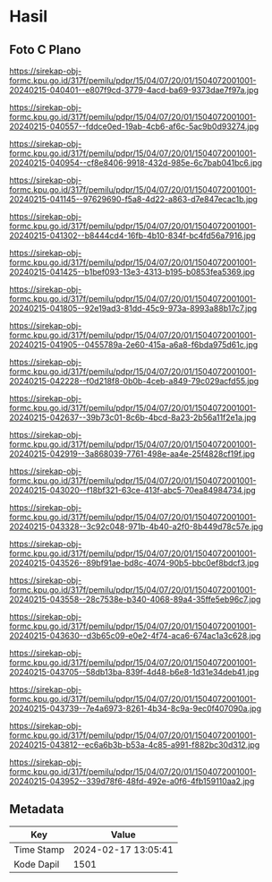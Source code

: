 # Hasil

## Foto C Plano

https://sirekap-obj-formc.kpu.go.id/317f/pemilu/pdpr/15/04/07/20/01/1504072001001-20240215-040401--e807f9cd-3779-4acd-ba69-9373dae7f97a.jpg

https://sirekap-obj-formc.kpu.go.id/317f/pemilu/pdpr/15/04/07/20/01/1504072001001-20240215-040557--fddce0ed-19ab-4cb6-af6c-5ac9b0d93274.jpg

https://sirekap-obj-formc.kpu.go.id/317f/pemilu/pdpr/15/04/07/20/01/1504072001001-20240215-040954--cf8e8406-9918-432d-985e-6c7bab041bc6.jpg

https://sirekap-obj-formc.kpu.go.id/317f/pemilu/pdpr/15/04/07/20/01/1504072001001-20240215-041145--97629690-f5a8-4d22-a863-d7e847ecac1b.jpg

https://sirekap-obj-formc.kpu.go.id/317f/pemilu/pdpr/15/04/07/20/01/1504072001001-20240215-041302--b8444cd4-16fb-4b10-834f-bc4fd56a7916.jpg

https://sirekap-obj-formc.kpu.go.id/317f/pemilu/pdpr/15/04/07/20/01/1504072001001-20240215-041425--b1bef093-13e3-4313-b195-b0853fea5369.jpg

https://sirekap-obj-formc.kpu.go.id/317f/pemilu/pdpr/15/04/07/20/01/1504072001001-20240215-041805--92e19ad3-81dd-45c9-973a-8993a88b17c7.jpg

https://sirekap-obj-formc.kpu.go.id/317f/pemilu/pdpr/15/04/07/20/01/1504072001001-20240215-041905--0455789a-2e60-415a-a6a8-f6bda975d61c.jpg

https://sirekap-obj-formc.kpu.go.id/317f/pemilu/pdpr/15/04/07/20/01/1504072001001-20240215-042228--f0d218f8-0b0b-4ceb-a849-79c029acfd55.jpg

https://sirekap-obj-formc.kpu.go.id/317f/pemilu/pdpr/15/04/07/20/01/1504072001001-20240215-042637--39b73c01-8c6b-4bcd-8a23-2b56a11f2e1a.jpg

https://sirekap-obj-formc.kpu.go.id/317f/pemilu/pdpr/15/04/07/20/01/1504072001001-20240215-042919--3a868039-7761-498e-aa4e-25f4828cf19f.jpg

https://sirekap-obj-formc.kpu.go.id/317f/pemilu/pdpr/15/04/07/20/01/1504072001001-20240215-043020--f18bf321-63ce-413f-abc5-70ea84984734.jpg

https://sirekap-obj-formc.kpu.go.id/317f/pemilu/pdpr/15/04/07/20/01/1504072001001-20240215-043328--3c92c048-971b-4b40-a2f0-8b449d78c57e.jpg

https://sirekap-obj-formc.kpu.go.id/317f/pemilu/pdpr/15/04/07/20/01/1504072001001-20240215-043526--89bf91ae-bd8c-4074-90b5-bbc0ef8bdcf3.jpg

https://sirekap-obj-formc.kpu.go.id/317f/pemilu/pdpr/15/04/07/20/01/1504072001001-20240215-043558--28c7538e-b340-4068-89a4-35ffe5eb96c7.jpg

https://sirekap-obj-formc.kpu.go.id/317f/pemilu/pdpr/15/04/07/20/01/1504072001001-20240215-043630--d3b65c09-e0e2-4f74-aca6-674ac1a3c628.jpg

https://sirekap-obj-formc.kpu.go.id/317f/pemilu/pdpr/15/04/07/20/01/1504072001001-20240215-043705--58db13ba-839f-4d48-b6e8-1d31e34deb41.jpg

https://sirekap-obj-formc.kpu.go.id/317f/pemilu/pdpr/15/04/07/20/01/1504072001001-20240215-043739--7e4a6973-8261-4b34-8c9a-9ec0f407090a.jpg

https://sirekap-obj-formc.kpu.go.id/317f/pemilu/pdpr/15/04/07/20/01/1504072001001-20240215-043812--ec6a6b3b-b53a-4c85-a991-f882bc30d312.jpg

https://sirekap-obj-formc.kpu.go.id/317f/pemilu/pdpr/15/04/07/20/01/1504072001001-20240215-043952--339d78f6-48fd-492e-a0f6-4fb159110aa2.jpg


## Metadata

| Key        | Value               |
| ---------- | ------------------- |
| Time Stamp | 2024-02-17 13:05:41 |
| Kode Dapil | 1501                |



